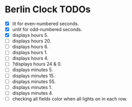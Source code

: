 # Berlin Clock TODOs

- [x] lit for even-numbered seconds.
- [x] unlit for odd-numbered seconds.
- [x] displays hours 5.
- [ ] displays hours 20.
- [ ] displays hours 6.
- [ ] displays hours 1.
- [ ] displays hours 4.
- [ ] ?displays hours 24 & 0.
- [ ] displays minutes 5.
- [ ] displays minutes 15.
- [ ] displays minutes 55.
- [ ] displays minutes 1.
- [ ] displays minutes 4.
- [ ] checking all fields color when all lights on in each row. 

